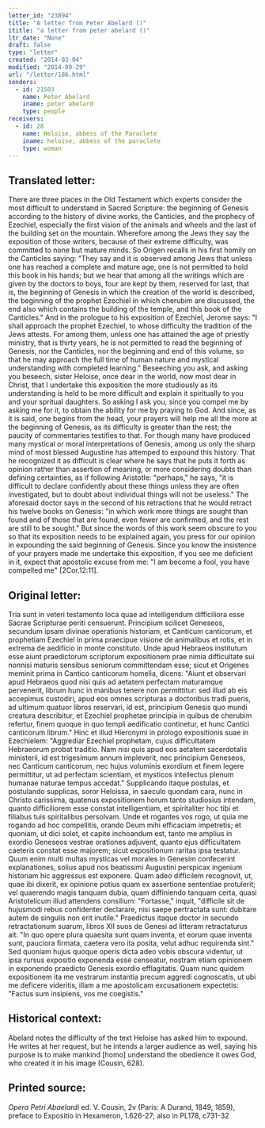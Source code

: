 ```yaml
---
letter_id: "23894"
title: "A letter from Peter Abelard ()"
ititle: "a letter from peter abelard ()"
ltr_date: "None"
draft: false
type: "letter"
created: "2014-03-04"
modified: "2014-09-29"
url: "/letter/186.html"
senders:
  - id: 21503
    name: Peter Abelard
    iname: peter abelard
    type: people
receivers:
  - id: 28
    name: Heloise, abbess of the Paraclete
    iname: heloise, abbess of the paraclete
    type: woman
---
```

<h2> Translated letter:</h2>There are three places in the Old Testament which experts consider the most difficult to understand in Sacred Scripture: the beginning of Genesis according to the history of divine works, the Canticles, and the prophecy of Ezechiel, especially the first vision of the animals and wheels and the last of the building set on the mountain.  Wherefore among the Jews they say the exposition of those writers, because of their extreme difficulty, was committed to none but mature minds.  So Origen recalls in his first homily on the Canticles saying:  "They say and it is observed among Jews that unless one has reached a complete and mature age, one is not permitted to hold this book in his hands; but we hear that among all the writings which are given by the doctors to boys, four are kept by them, reserved for last, that is, the beginning of Genesis in which the creation of the world is described, the beginning of the prophet Ezechiel in which cherubim are discussed, the end also which contains the building of the temple, and this book of the Canticles."  And in the prologue to his exposition of Ezechiel, Jerome says:  "I shall approach the prophet Ezechiel, to whose difficulty the tradition of the Jews attests.  For among them, unless one has attained the age of priestly ministry, that is thirty years, he is not permitted to read the beginning of Genesis, nor the Canticles, nor the beginning and end of this volume, so that he may approach the full time of human nature and mystical understanding with completed learning."
Beseeching you ask, and asking you beseech, sister Heloise, once dear in the world, now most dear in Christ, that I undertake this exposition the more studiously as its understanding is held to be more difficult and explain it spiritually to you and your spritual daughters.  So asking I ask you, since you compel me by asking me for it, to obtain the ability for me by praying to God.  And since, as it is said, one begins from the head, your prayers will help me all the more at the beginning of Genesis, as its difficulty is greater than the rest; the paucity of commentaries testifies to that.  For though many have produced many mystical or moral interpretations of Genesis, among us only the sharp mind of most blessed Augustine has attemped to  expound this history.  That he recognized it as difficult is clear where he says that he puts it forth as opinion rather than assertion of meaning, or more considering doubts than defining certainties, as if following Aristotle:  "perhaps," he says, "it is difficult to declare confidently about these things unless they are often investigated, but to doubt about individual things will not be useless."
The aforesaid doctor says in the second of his retractions that he would retract his twelve books on Genesis:  "in which work more things are sought than found and of those that are found, even fewer are confirmed, and the rest are still to be sought."  But since the words of this work seem obscure to you so that its exposition needs to be explained again, you press for our opinion in expounding the said beginning of Genesis.  Since you know the insistence of your prayers made me undertake this exposition, if you see me deficient in it, expect that apostolic excuse from me:  "I am become a fool, you have compelled me" [2Cor.12:11].
<h2 class="mt-4"> Original letter:</h2>Tria sunt in veteri testamento loca quae ad intelligendum difficiliora esse Sacrae Scripturae periti censuerunt.  Principium scilicet Geneseos, secundum ipsam divinae operationis historiam, et Canticum canticorum, et prophetiam Ezechiel in prima praecipue visione de animalibus et rotis, et in extrema de aedificio in monte constituto.  Unde apud Hebraeos institutum esse aiunt praedictorum scriptorum expositionem prae nimia difficultate sui nonnisi maturis sensibus seniorum committendam esse; sicut et Origenes meminit prima in Cantico canticorum homelia, dicens:  "Aiunt et observari apud Hebraeos quod nisi quis ad aetatem perfectam maturamque pervenerit, librum hunc in manibus tenere non permittitur:  sed illud ab eis accepimus custodiri, apud eos omnes scripturas a doctoribus tradi pueris, ad ultimum quatuor libros reservari, id est, principium Genesis quo mundi creatura describitur, et Ezechiel prophetae principia in quibus de cherubim refertur, finem quoque in quo templi aedificatio continetur, et hunc Cantici canticorum librum."  Hinc et illud Hieronymi in prologo expositionis suae in Ezechielem:  "Aggrediar Ezechiel prophetam, cujus difficultatem Hebraeorum probat traditio.  Nam nisi quis apud eos aetatem sacerdotalis ministerii, id est trigesimum annum impleverit, nec principium Geneseos, nec Canticum canticorum, nec hujus voluminis exordium et finem legere permittitur, ut ad perfectam scientiam, et mysticos intellectus plenum humanae naturae tempus accedat."  Supplicando itaque postulas, et postulando supplicas, soror Heloissa, in saeculo quondam cara, nunc in Christo carissima, quatenus expositionem horum tanto studiosius intendam, quanto difficiliorem esse constat intelligentiam, et spiritaliter hoc tibi et filiabus tuis spiritalibus persolvam.  Unde et rogantes vos rogo, ut quia me rogando ad hoc compellitis, orando Deum mihi efficaciam impetretis; et quoniam, ut dici solet, et capite inchoandum est, tanto me amplius in exordio Geneseos vestrae orationes adjuvent, quanto ejus difficultatem caeteris constat esse majorem; sicut expositionum raritas ipsa testatur.  Quum enim multi multas mysticas vel morales in Genesim confecerint explanationes, solius apud nos beatissimi Augustini perspicax ingenium historiam hic aggressus est exponere.  Quam adeo difficilem recognovit, ut, quae ibi dixerit, ex opinione potius quam ex assertione sententiae protulerit; vel quaerendo magis tanquam dubia, quam diffiniendo tanquam certa, quasi Aristotelicum illud attendens consilium: "Fortasse," inquit, "difficile sit de hujusmodi rebus confidenter declarare, nisi saepe pertractata sunt:  dubitare autem de singulis non erit inutile."  Praedictus itaque doctor in secundo retractationum suarum, libros XII suos de Genesi ad litteram retractaturus ait:  "In quo opere plura quaesita sunt quam inventa, et eorum quae inventa sunt, pauciora firmata, caetera vero ita posita, velut adhuc requirenda sint."  Sed quoniam hujus quoque operis dicta adeo vobis obscura videntur, ut ipsa rursus expositio exponenda esse censeatur, nostram etiam opinionem in exponendo praedicto Genesis exordio efflagitatis.  Quam nunc quidem expositionem ita me vestrarum instantia precum aggredi cognoscatis, ut ubi me deficere videritis, illam a me apostolicam excusationem expectetis:  "Factus sum insipiens, vos me coegistis."
<h2 class="mt-4"> Historical context:</h2>Abelard notes the difficulty of the text Heloise has asked him to expound.  He writes at her request, but he intends a larger audience as well, saying his purpose is to make mankind [homo] understand the obedience it owes God, who created it in his image (Cousin, 628).
<h2 class="mt-4"> Printed source:</h2><p><em>Opera Petri Abaelardi</em> ed. V. Cousin, 2v (Paris: A Durand, 1849, 1859), preface to Expositio in Hexameron, 1.626-27; also in PL178, c731-32</p>